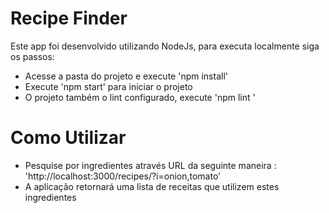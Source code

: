 # Recipe Finder

Este app foi desenvolvido utilizando NodeJs, para executa localmente siga os passos:
- Acesse a pasta do projeto e execute 'npm install'
- Execute 'npm start' para iniciar o projeto
- O projeto também o lint configurado, execute 'npm lint '

# Como Utilizar

- Pesquise por ingredientes através URL da seguinte maneira : 'http://localhost:3000/recipes/?i=onion,tomato'
- A aplicação retornará uma lista de receitas que utilizem estes ingredientes
